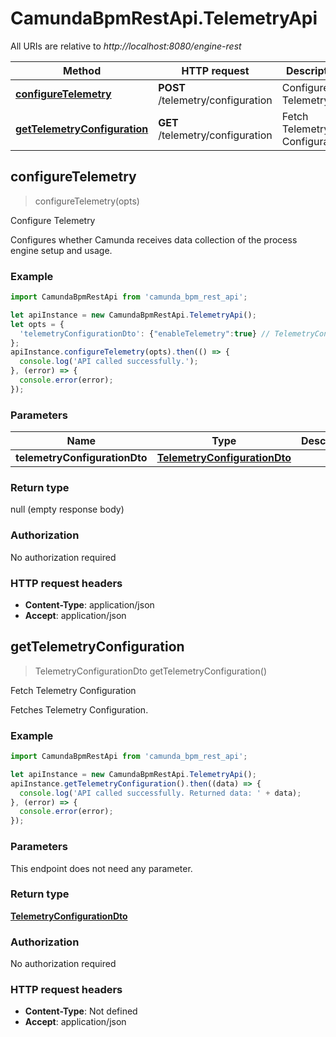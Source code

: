 # CamundaBpmRestApi.TelemetryApi

All URIs are relative to *http://localhost:8080/engine-rest*

Method | HTTP request | Description
------------- | ------------- | -------------
[**configureTelemetry**](TelemetryApi.md#configureTelemetry) | **POST** /telemetry/configuration | Configure Telemetry
[**getTelemetryConfiguration**](TelemetryApi.md#getTelemetryConfiguration) | **GET** /telemetry/configuration | Fetch Telemetry Configuration



## configureTelemetry

> configureTelemetry(opts)

Configure Telemetry

Configures whether Camunda receives data collection of the process engine setup and usage.

### Example

```javascript
import CamundaBpmRestApi from 'camunda_bpm_rest_api';

let apiInstance = new CamundaBpmRestApi.TelemetryApi();
let opts = {
  'telemetryConfigurationDto': {"enableTelemetry":true} // TelemetryConfigurationDto | 
};
apiInstance.configureTelemetry(opts).then(() => {
  console.log('API called successfully.');
}, (error) => {
  console.error(error);
});

```

### Parameters


Name | Type | Description  | Notes
------------- | ------------- | ------------- | -------------
 **telemetryConfigurationDto** | [**TelemetryConfigurationDto**](TelemetryConfigurationDto.md)|  | [optional] 

### Return type

null (empty response body)

### Authorization

No authorization required

### HTTP request headers

- **Content-Type**: application/json
- **Accept**: application/json


## getTelemetryConfiguration

> TelemetryConfigurationDto getTelemetryConfiguration()

Fetch Telemetry Configuration

Fetches Telemetry Configuration.

### Example

```javascript
import CamundaBpmRestApi from 'camunda_bpm_rest_api';

let apiInstance = new CamundaBpmRestApi.TelemetryApi();
apiInstance.getTelemetryConfiguration().then((data) => {
  console.log('API called successfully. Returned data: ' + data);
}, (error) => {
  console.error(error);
});

```

### Parameters

This endpoint does not need any parameter.

### Return type

[**TelemetryConfigurationDto**](TelemetryConfigurationDto.md)

### Authorization

No authorization required

### HTTP request headers

- **Content-Type**: Not defined
- **Accept**: application/json

